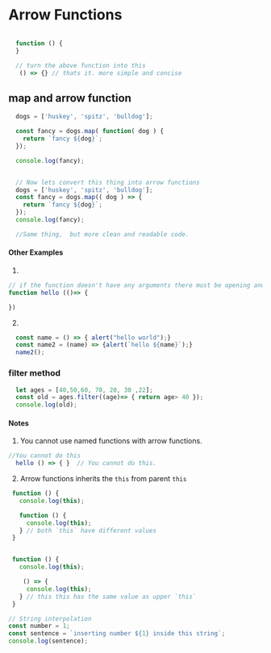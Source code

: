 # Arrow Functions


```javascript

  function () {
  }

  // turn the above function into this
   () => {} // thats it. more simple and concise

```

## map and arrow function

```javascript
  dogs = ['huskey', 'spitz', 'bulldog'];

  const fancy = dogs.map( function( dog ) {
    return `fancy ${dog}`;
  });

  console.log(fancy);


  // Now lets convert this thing into arrow functions
  dogs = ['huskey', 'spitz', 'bulldog'];
  const fancy = dogs.map(( dog ) => {
    return `fancy ${dog}`;
  });
  console.log(fancy);

  //Same thing,  but more clean and readable code.
```

#### Other Examples
1.
```javascript
// if the function doesn't have any arguments there must be opening and closing brackets.
function hello (()=> {

})

```
2.
```javascript
  const name = () => { alert("hello world");}
  const name2 = (name) => {alert(`hello ${name}`);}
  name2();

```


### filter method

```javascript
  let ages = [40,50,60, 70, 20, 30 ,22];
  const old = ages.filter((age)=> { return age> 40 });
  console.log(old);

```

#### Notes
1. You cannot use named functions with arrow functions.

```javascript
//You cannot do this
  hello () => { }  // You cannot do this.

 ```

 2. Arrow functions inherits the `this` from parent `this`

```javascript
 function () {
   console.log(this);

   function () {
     console.log(this);
   } // both `this` have different values
 }


 function () {
   console.log(this);

    () => {
     console.log(this);
   } // this this has the same value as upper `this`
 }
```


```javascript
// String interpolation
const number = 1;
const sentence = `inserting number ${1} inside this string`;
console.log(sentence);


```
